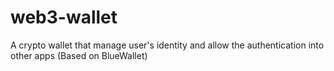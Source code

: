 # web3-wallet
A crypto wallet that manage user's identity and allow the authentication into other apps (Based on BlueWallet)

